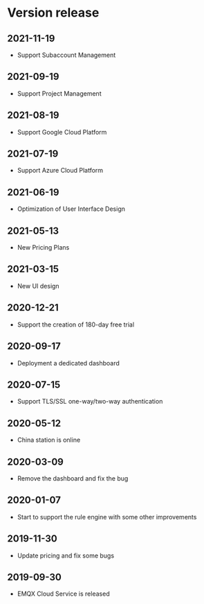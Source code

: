 # Version release

## 2021-11-19

* Support Subaccount Management

## 2021-09-19 

* Support Project Management

## 2021-08-19 

* Support Google Cloud Platform

## 2021-07-19
* Support Azure Cloud Platform

## 2021-06-19
* Optimization of User Interface Design 

## 2021-05-13
* New Pricing Plans

## 2021-03-15
* New UI design

## 2020-12-21
* Support the creation of 180-day free trial

## 2020-09-17
* Deployment a dedicated dashboard

## 2020-07-15

* Support TLS/SSL one-way/two-way authentication

## 2020-05-12

* China station is online

## 2020-03-09

* Remove the dashboard and fix the bug

## 2020-01-07

* Start to support the rule engine with some other improvements

## 2019-11-30

* Update pricing and fix some bugs

## 2019-09-30

* EMQX Cloud Service is released
